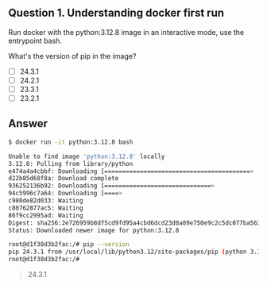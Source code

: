 ## Question 1. Understanding docker first run

Run docker with the python:3.12.8 image in an interactive mode, use the entrypoint bash.

What's the version of pip in the image?

- [ ] 24.3.1
- [ ] 24.2.1
- [ ] 23.3.1
- [ ] 23.2.1

## Answer

```bash
$ docker run -it python:3.12.8 bash

Unable to find image 'python:3.12.8' locally
3.12.8: Pulling from library/python
e474a4a4cbbf: Downloading [=========================================>         ]  39.73MB/48.31MB
d22b85d68f8a: Download complete
936252136b92: Downloading [==============================>                    ]  39.17MB/64.36MB
94c5996c7a64: Downloading [====>                                              ]  17.77MB/202.7MB
c980de82d033: Waiting
c80762877ac5: Waiting
86f9cc2995ad: Waiting
Digest: sha256:2e726959b8df5cd9fd95a4cbd6dcd23d8a89e750e9c2c5dc077ba56365c6a925
Status: Downloaded newer image for python:3.12.8

root@d1f38d3b2fac:/# pip --version
pip 24.3.1 from /usr/local/lib/python3.12/site-packages/pip (python 3.12)
root@d1f38d3b2fac:/#
```

> 24.3.1
